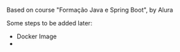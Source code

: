 Based on course "Formação Java e Spring Boot", by Alura

Some steps to be added later:
- Docker Image
- 